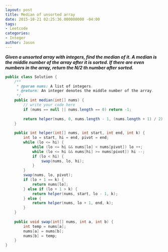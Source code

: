 ```yaml
---
layout: post
title: Median of unsorted array
date: 2015-10-21 02:25:36.000000000 -04:00
tags:
- Leetcode
categories:
- Integer
author: Jason
---
```

<p><strong><em>Given a unsorted array with integers, find the median of it. A median is the middle number of the array after it is sorted. If there are even numbers in the array, return the N/2 th number after sorted.</em></strong></p>


``` java
public class Solution {
    /**
     * @param nums: A list of integers.
     * @return: An integer denotes the middle number of the array.
     */
    public int median(int[] nums) {
        // write your code here
        if (nums == null || nums.length == 0) return -1;
        
        return helper(nums, 0, nums.length - 1, (nums.length + 1) / 2);
    }
    
    public int helper(int[] nums, int start, int end, int k) {
        int lo = start, hi = end, pivot = end;
        while (lo <= hi) {
            while (lo <= hi && nums[lo] < nums[pivot]) lo ++;
            while (lo <= hi && nums[hi] >= nums[pivot]) hi --;
            if (lo < hi) {
                swap(nums, lo, hi);
            }
        }
        swap(nums, lo, pivot);
        if (lo + 1 == k) {
            return nums[lo];
        } else if (lo + 1 > k) {
            return helper(nums, start, lo - 1, k);
        } else {
            return helper(nums, lo + 1, end, k);
        }
    }
    
    public void swap(int[] nums, int a, int b) {
        int temp = nums[a];
        nums[a] = nums[b];
        nums[b] = temp;
    }
}
```
